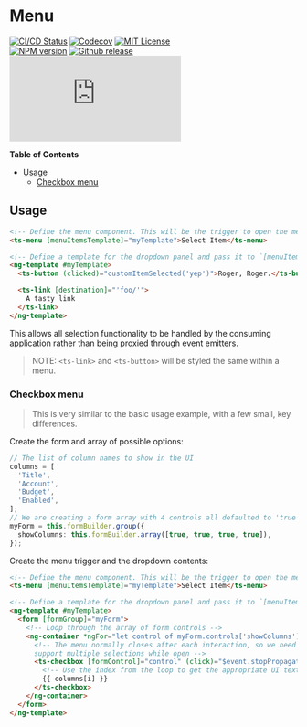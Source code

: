 <h1>Menu</h1>

[![CI/CD Status][github-action-badge]][github-action-link] [![Codecov][codecov-badge]][codecov-project] [![MIT License][license-image]][license-url]  
[![NPM version][npm-version-image]][npm-package] [![Github release][gh-release-badge]][gh-releases] [![Library size][file-size-badge]][raw-distribution-js]

<!-- START doctoc generated TOC please keep comment here to allow auto update -->
<!-- DON'T EDIT THIS SECTION, INSTEAD RE-RUN doctoc TO UPDATE -->
**Table of Contents**

- [Usage](#usage)
  - [Checkbox menu](#checkbox-menu)

<!-- END doctoc generated TOC please keep comment here to allow auto update -->


## Usage

```html
<!-- Define the menu component. This will be the trigger to open the menu -->
<ts-menu [menuItemsTemplate]="myTemplate">Select Item</ts-menu>

<!-- Define a template for the dropdown panel and pass it to `[menuItemsTemplate]` above -->
<ng-template #myTemplate>
  <ts-button (clicked)="customItemSelected('yep')">Roger, Roger.</ts-button>

  <ts-link [destination]="'foo/'">
    A tasty link
  </ts-link>
</ng-template>
```

This allows all selection functionality to be handled by the consuming application rather than being
proxied through event emitters.

> NOTE: `<ts-link>` and `<ts-button>` will be styled the same within a menu.


### Checkbox menu

> This is very similar to the basic usage example, with a few small, key differences.

Create the form and array of possible options:

```typescript
// The list of column names to show in the UI
columns = [
  'Title',
  'Account',
  'Budget',
  'Enabled',
];
// We are creating a form array with 4 controls all defaulted to 'true'
myForm = this.formBuilder.group({
  showColumns: this.formBuilder.array([true, true, true, true]),
});
```

Create the menu trigger and the dropdown contents:

```html
<!-- Define the menu component. This will be the trigger to open the menu -->
<ts-menu [menuItemsTemplate]="myTemplate">Select Item</ts-menu>

<!-- Define a template for the dropdown panel and pass it to `[menuItemsTemplate]` above -->
<ng-template #myTemplate>
  <form [formGroup]="myForm">
    <!-- Loop through the array of form controls -->
    <ng-container *ngFor="let control of myForm.controls['showColumns'].controls; let i = index">
      <!-- The menu normally closes after each interaction, so we need to stop propagation here to
      support multiple selections while open -->
      <ts-checkbox [formControl]="control" (click)="$event.stopPropagation()">
        <!-- Use the index from the loop to get the appropriate UI text from our array -->
        {{ columns[i] }}
      </ts-checkbox>
    </ng-container>
  </form>
</ng-template>
```
 
 
<!-- Links -->
[license-url]:         https://github.com/GetTerminus/terminus-oss/blob/master/LICENSE
[license-image]:       http://img.shields.io/badge/license-MIT-blue.svg
[codecov-project]:     https://codecov.io/gh/GetTerminus/terminus-oss
[codecov-badge]:       https://codecov.io/gh/GetTerminus/terminus-oss/branch/master/graph/badge.svg
[npm-version-image]:   http://img.shields.io/npm/v/@terminus/ui-menu.svg
[npm-package]:         https://www.npmjs.com/package/@terminus/ui-menu
[gh-release-badge]:    https://img.shields.io/github/release/GetTerminus/terminus-oss.svg
[gh-releases]:         https://github.com/GetTerminus/terminus-ui/releases/
[github-action-badge]: https://github.com/GetTerminus/terminus-oss/workflows/Release%20CI/badge.svg
[github-action-link]:  https://github.com/GetTerminus/terminus-oss/actions?query=workflow%3A%22CI+Release%22
[file-size-badge]:     http://img.badgesize.io/https://unpkg.com/@terminus/ui-menu/bundles/terminus-ui-menu.umd.min.js?compression=gzip
[raw-distribution-js]: https://unpkg.com/@terminus/ui-menu/bundles/terminus-ui-menu.umd.js
